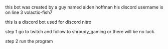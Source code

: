 this bot was created by a guy named aiden hoffman
his discord username is on line 3
volactic-fish7

this is a discord bot used for discord nitro

step 1 
go to twitch and follow to shroudy_gaming or there will be no luck.

step 2 run the program
